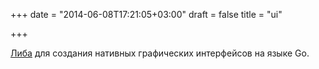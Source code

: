 +++
date = "2014-06-08T17:21:05+03:00"
draft = false
title = "ui"

+++

<p><a href="https://github.com/andlabs/ui">Либа</a> для создания нативных графических интерфейсов на языке Go.</p>

